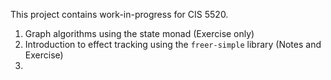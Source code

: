 This project contains work-in-progress for CIS 5520.

1. Graph algorithms using the state monad (Exercise only)
2. Introduction to effect tracking using the `freer-simple` library (Notes and Exercise)
3. 